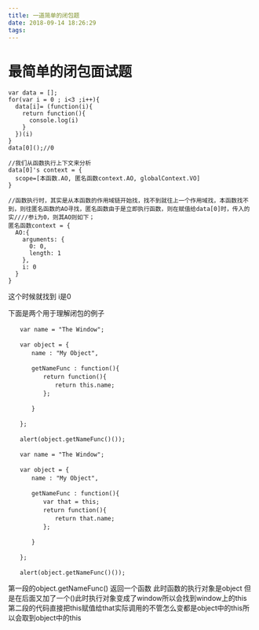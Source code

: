 ```yaml
---
title: 一道简单的闭包题
date: 2018-09-14 18:26:29
tags:
---
```

最简单的闭包面试题
===

 
```
var data = [];
for(var i = 0 ; i<3 ;i++){
  data[i]= (function(i){
    return function(){
      console.log(i)
    }
  })(i)
}
data[0]();//0

//我们从函数执行上下文来分析
data[0]'s context = {
  scope=[本函数.AO, 匿名函数context.AO, globalContext.VO]
}

//函数执行时，其实是从本函数的作用域链开始找，找不到就往上一个作用域找，本函数找不到，则往匿名函数的AO寻找，匿名函数由于是立即执行函数，则在赋值给data[0]时，传入的实////参i为0，则其AO则如下；
匿名函数context = {
  AO:{
    arguments: {
      0: 0,
      length: 1
    },
    i: 0
  }
}
```
这个时候就找到 i是0

下面是两个用于理解闭包的例子
```
　　var name = "The Window";

　　var object = {
　　　　name : "My Object",

　　　　getNameFunc : function(){
　　　　　　return function(){
　　　　　　　　return this.name;
　　　　　　};

　　　　}

　　};

　　alert(object.getNameFunc()());

```
```
　　var name = "The Window";

　　var object = {
　　　　name : "My Object",

　　　　getNameFunc : function(){
　　　　　　var that = this;
　　　　　　return function(){
　　　　　　　　return that.name;
　　　　　　};

　　　　}

　　};

　　alert(object.getNameFunc()());
```
第一段的object.getNameFunc() 返回一个函数 此时函数的执行对象是object 但是在后面又加了一个()此时执行对象变成了window所以会找到window上的this  
第二段的代码直接把this赋值给that实际调用的不管怎么变都是object中的this所以会取到object中的this


